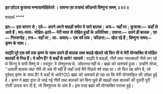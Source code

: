 **इत एतेऽत्र कुत्रत्या मन्मायामोहितेतरे ।** **तावन्त एव तत्राब्दं क्रीडन्तो विष्णुना समम् ॥ ४२॥** 

शब्दार्थ **** 

**इत:—** **इस कारण से** **; एते—** **अपने अपने बछड़ों समेत ये सारे बालक** **; अत्र—** **यहाँ पर** **; कुत्रत्या:—** **कहाँ से आये हैं** **; मत्-माया-** **मोहित-इतरे—** **मेरी माया से मोहित हुओं के अतिरिक्त** **; तावन्त:—** **उतने ही बालक** **; एव—** **निस्सन्देह** **; तत्र—** **वहाँ पर** **; आ-** **अब्दम्—** **एक वर्ष तक** **; क्रीडन्त:—** **खेल रहे हैं** **; विष्णुना समम्—** **कृष्ण के साथ।** **.** 

**यद्यपि पूरे एक वर्ष तक कृष्ण के साथ उतने ही बालक तथा बछड़े खेलते रहे फिर भी ये** **मेरी योगशक्ति से मोहित बालकों से भिन्न हैं। ये कौन हैं? ये कहाँ से आये?** **तात्पर्य :** यद्यपि वे बछड़ों, गौवों तथा ग्वालबालों जैसे लग रहे थे किन्तु वे सभी विष्णु थे। वस्तुत: वे *विष्णुतत्त्व* थे, *जीवतत्त्व* नहीं थे। ब्रह्मा को आश्चर्य हुआ। उन्होंने सोचा, ''असली बालक तथा गौवें तो अब भी वहीं हैं जहाँ उन्हें मैंने पिछले वर्ष रखा था। तो फिर वह कौन है, जो पूर्ववत् कृष्ण के साथ हैं? वे कहाँ से आये?ÓÓ ब्रह्मा को आश्चर्य हो रहा था कि मेरी योगशकि्त की उपेक्षा हुई है। कृष्ण ने ब्रह्मा द्वारा ले जाई गई गौवों तथा बालकों को बिना छुये ही बछड़ों तथा बालकों की दूसरी पूरी टोली उत्पन्न कर दी है, जो विष्णुतत्त्व के अंश हैं। इस तरह ब्रह्मा की योगशक्ति परास्त हुई।  